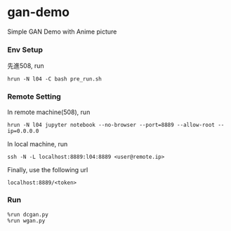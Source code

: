 # gan-demo
Simple GAN Demo with Anime picture

### Env Setup
先進508, run
    
    hrun -N l04 -C bash pre_run.sh

### Remote Setting
In remote machine(508), run

    hrun -N l04 jupyter notebook --no-browser --port=8889 --allow-root --ip=0.0.0.0

In local machine, run
    
    ssh -N -L localhost:8889:l04:8889 <user@remote.ip>

Finally, use the following url
    
    localhost:8889/<token>

### Run
    %run dcgan.py
    %run wgan.py

